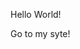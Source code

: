 Hello World!
<html lan="ru">
  <head>
    <meta charset="UTF-8>
                   <style>
                   body {
            background: url(Image/BackGround.webp);
            background-position: center center;
            background-repeat: no-repeat;
            background-attachment: fixed;
            background-size: cover;
            background-color: #0d4363;
            margin: 0;


        }
                   
  </head>
                   <body>
<a href="Page_Main.html">Go to my syte!</a>
                        </body>
</html>
